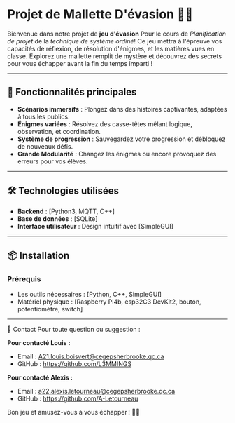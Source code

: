 # Projet de Mallette D'évasion 🎲🔐

Bienvenue dans notre projet de **jeu d'évasion** Pour le cours de *Planification de projet* de la *technique de système ordiné*! Ce jeu mettra à l'épreuve vos capacités de réflexion, de résolution d'énigmes,
et les matières vues en classe. Explorez une mallette remplit de mystère et découvrez des secrets pour vous échapper avant la fin du temps imparti !

---

## 🚀 Fonctionnalités principales
- **Scénarios immersifs** : Plongez dans des histoires captivantes, adaptées à tous les publics.
- **Énigmes variées** : Résolvez des casse-têtes mêlant logique, observation, et coordination.
- **Système de progression** : Sauvegardez votre progression et débloquez de nouveaux défis.
- **Grande Modularité** : Changez les énigmes ou encore provoquez des erreurs pour vos élèves.

---

## 🛠️ Technologies utilisées
- **Backend** : [Python3, MQTT, C++]
- **Base de données** : [SQLite]
- **Interface utilisateur** : Design intuitif avec [SimpleGUI]

---

## 📦 Installation

### Prérequis
- Les outils nécessaires : [Python, C++, SimpleGUI]
- Matériel physique : [Raspberry Pi4b, esp32C3 DevKit2, bouton, potentiomètre, switch]

---

📧 Contact
Pour toute question ou suggestion :

**Pour contacté Louis :**
- Email : A21.louis.boisvert@cegepsherbrooke.qc.ca
- GitHub : https://github.com/L3MMINGS

**Pour contacté Alexis :**
- Email : a22.alexis.letourneau@cegepsherbrooke.qc.ca
- GitHub : https://github.com/A-Letourneau

Bon jeu et amusez-vous à vous échapper ! 🚪✨
